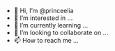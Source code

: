- 👋 Hi, I’m @princeelia
- 👀 I’m interested in ...
- 🌱 I’m currently learning ...
- 💞️ I’m looking to collaborate on ...
- 📫 How to reach me ...

<!---
princeelia/princeelia is a ✨ special ✨ repository because its `README.md` (this file) appears on your GitHub profile.
You can click the Preview link to take a look at your changes.
--->
